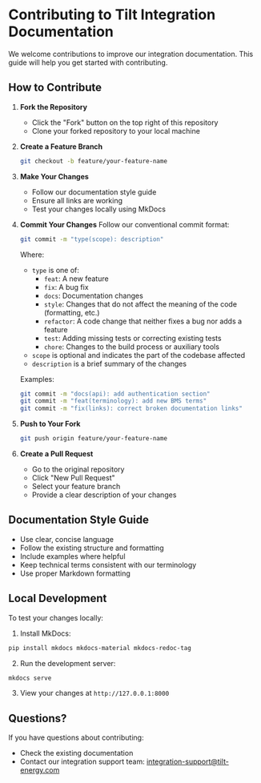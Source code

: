 # Contributing to Tilt Integration Documentation

We welcome contributions to improve our integration documentation. This guide will help you get started with contributing.

## How to Contribute

1. **Fork the Repository**
   - Click the "Fork" button on the top right of this repository
   - Clone your forked repository to your local machine

2. **Create a Feature Branch**
   ```bash
   git checkout -b feature/your-feature-name
   ```

3. **Make Your Changes**
   - Follow our documentation style guide
   - Ensure all links are working
   - Test your changes locally using MkDocs

4. **Commit Your Changes**
   Follow our conventional commit format:
   ```bash
   git commit -m "type(scope): description"
   ```
   
   Where:
   - `type` is one of:
     - `feat`: A new feature
     - `fix`: A bug fix
     - `docs`: Documentation changes
     - `style`: Changes that do not affect the meaning of the code (formatting, etc.)
     - `refactor`: A code change that neither fixes a bug nor adds a feature
     - `test`: Adding missing tests or correcting existing tests
     - `chore`: Changes to the build process or auxiliary tools
   - `scope` is optional and indicates the part of the codebase affected
   - `description` is a brief summary of the changes

   Examples:
   ```bash
   git commit -m "docs(api): add authentication section"
   git commit -m "feat(terminology): add new BMS terms"
   git commit -m "fix(links): correct broken documentation links"
   ```

5. **Push to Your Fork**
   ```bash
   git push origin feature/your-feature-name
   ```

6. **Create a Pull Request**
   - Go to the original repository
   - Click "New Pull Request"
   - Select your feature branch
   - Provide a clear description of your changes

## Documentation Style Guide

- Use clear, concise language
- Follow the existing structure and formatting
- Include examples where helpful
- Keep technical terms consistent with our terminology
- Use proper Markdown formatting

## Local Development

To test your changes locally:

1. Install MkDocs:
```bash
pip install mkdocs mkdocs-material mkdocs-redoc-tag
```

2. Run the development server:
```bash
mkdocs serve
```

3. View your changes at `http://127.0.0.1:8000`

## Questions?

If you have questions about contributing:

- Check the existing documentation
- Contact our integration support team: [integration-support@tilt-energy.com](mailto:integration-support@tilt-energy.com)